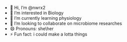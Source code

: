 - 👋 Hi, I’m @nwrx2
- 👀 I’m interested in Biology 
- 🌱 I’m currently learning physiology 
- 💞️ I’m looking to collaborate on microbiome researches
- 😄 Pronouns: she\her
- ⚡ Fun fact: i could make a lotta things

<!---
nwrx2/nwrx2 is a ✨ special ✨ repository because its `README.md` (this file) appears on your GitHub profile.
You can click the Preview link to take a look at your changes.
--->
